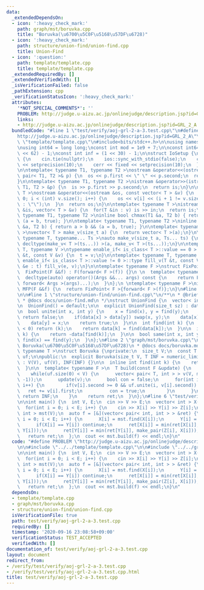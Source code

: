 ```yaml
---
data:
  _extendedDependsOn:
  - icon: ':heavy_check_mark:'
    path: graph/mst/boruvka.cpp
    title: "Boruvka(\u6700\u5C0F\u5168\u57DF\u6728)"
  - icon: ':heavy_check_mark:'
    path: structure/union-find/union-find.cpp
    title: Union-Find
  - icon: ':question:'
    path: template/template.cpp
    title: template/template.cpp
  _extendedRequiredBy: []
  _extendedVerifiedWith: []
  _isVerificationFailed: false
  _pathExtension: cpp
  _verificationStatusIcon: ':heavy_check_mark:'
  attributes:
    '*NOT_SPECIAL_COMMENTS*': ''
    PROBLEM: http://judge.u-aizu.ac.jp/onlinejudge/description.jsp?id=GRL_2_A
    links:
    - http://judge.u-aizu.ac.jp/onlinejudge/description.jsp?id=GRL_2_A
  bundledCode: "#line 1 \"test/verify/aoj-grl-2-a-3.test.cpp\"\n#define PROBLEM \"\
    http://judge.u-aizu.ac.jp/onlinejudge/description.jsp?id=GRL_2_A\"\n\n#line 1\
    \ \"template/template.cpp\"\n#include<bits/stdc++.h>\n\nusing namespace std;\n\
    \nusing int64 = long long;\nconst int mod = 1e9 + 7;\n\nconst int64 infll = (1LL\
    \ << 62) - 1;\nconst int inf = (1 << 30) - 1;\n\nstruct IoSetup {\n  IoSetup()\
    \ {\n    cin.tie(nullptr);\n    ios::sync_with_stdio(false);\n    cout << fixed\
    \ << setprecision(10);\n    cerr << fixed << setprecision(10);\n  }\n} iosetup;\n\
    \n\ntemplate< typename T1, typename T2 >\nostream &operator<<(ostream &os, const\
    \ pair< T1, T2 >& p) {\n  os << p.first << \" \" << p.second;\n  return os;\n\
    }\n\ntemplate< typename T1, typename T2 >\nistream &operator>>(istream &is, pair<\
    \ T1, T2 > &p) {\n  is >> p.first >> p.second;\n  return is;\n}\n\ntemplate< typename\
    \ T >\nostream &operator<<(ostream &os, const vector< T > &v) {\n  for(int i =\
    \ 0; i < (int) v.size(); i++) {\n    os << v[i] << (i + 1 != v.size() ? \" \"\
    \ : \"\");\n  }\n  return os;\n}\n\ntemplate< typename T >\nistream &operator>>(istream\
    \ &is, vector< T > &v) {\n  for(T &in : v) is >> in;\n  return is;\n}\n\ntemplate<\
    \ typename T1, typename T2 >\ninline bool chmax(T1 &a, T2 b) { return a < b &&\
    \ (a = b, true); }\n\ntemplate< typename T1, typename T2 >\ninline bool chmin(T1\
    \ &a, T2 b) { return a > b && (a = b, true); }\n\ntemplate< typename T = int64\
    \ >\nvector< T > make_v(size_t a) {\n  return vector< T >(a);\n}\n\ntemplate<\
    \ typename T, typename... Ts >\nauto make_v(size_t a, Ts... ts) {\n  return vector<\
    \ decltype(make_v< T >(ts...)) >(a, make_v< T >(ts...));\n}\n\ntemplate< typename\
    \ T, typename V >\ntypename enable_if< is_class< T >::value == 0 >::type fill_v(T\
    \ &t, const V &v) {\n  t = v;\n}\n\ntemplate< typename T, typename V >\ntypename\
    \ enable_if< is_class< T >::value != 0 >::type fill_v(T &t, const V &v) {\n  for(auto\
    \ &e : t) fill_v(e, v);\n}\n\ntemplate< typename F >\nstruct FixPoint : F {\n\
    \  FixPoint(F &&f) : F(forward< F >(f)) {}\n \n  template< typename... Args >\n\
    \  decltype(auto) operator()(Args &&... args) const {\n    return F::operator()(*this,\
    \ forward< Args >(args)...);\n  }\n};\n \ntemplate< typename F >\ninline decltype(auto)\
    \ MFP(F &&f) {\n  return FixPoint< F >{forward< F >(f)};\n}\n#line 4 \"test/verify/aoj-grl-2-a-3.test.cpp\"\
    \n\n#line 1 \"structure/union-find/union-find.cpp\"\n/**\n * @brief Union-Find\n\
    \ * @docs docs/union-find.md\n */\nstruct UnionFind {\n  vector< int > data;\n\
    \n  UnionFind() = default;\n\n  explicit UnionFind(size_t sz) : data(sz, -1) {}\n\
    \n  bool unite(int x, int y) {\n    x = find(x), y = find(y);\n    if(x == y)\
    \ return false;\n    if(data[x] > data[y]) swap(x, y);\n    data[x] += data[y];\n\
    \    data[y] = x;\n    return true;\n  }\n\n  int find(int k) {\n    if(data[k]\
    \ < 0) return (k);\n    return data[k] = find(data[k]);\n  }\n\n  int size(int\
    \ k) {\n    return -data[find(k)];\n  }\n\n  bool same(int x, int y) {\n    return\
    \ find(x) == find(y);\n  }\n};\n#line 2 \"graph/mst/boruvka.cpp\"\n\n/**\n * @brief\
    \ Boruvka(\u6700\u5C0F\u5168\u57DF\u6728)\n * @docs docs/boruvka.md\n */\ntemplate<\
    \ typename T >\nstruct Boruvka {\nprivate:\n  size_t V;\n  const T INF;\n  UnionFind\
    \ uf;\n\npublic:\n  explicit Boruvka(size_t V, T INF = numeric_limits< T >::max())\
    \ : V(V), uf(V), INF(INF) {}\n\n  inline int find(int k) {\n    return uf.find(k);\n\
    \  }\n\n  template< typename F >\n  T build(const F &update) {\n    T ret = T();\n\
    \    while(uf.size(0) < V) {\n      vector< pair< T, int > > v(V, make_pair(INF,\
    \ -1));\n      update(v);\n      bool con = false;\n      for(int i = 0; i < V;\
    \ i++) {\n        if(v[i].second >= 0 && uf.unite(i, v[i].second)) {\n       \
    \   ret += v[i].first;\n          con = true;\n        }\n      }\n      if(!con)\
    \ return INF;\n    }\n    return ret;\n  }\n};\n#line 6 \"test/verify/aoj-grl-2-a-3.test.cpp\"\
    \n\nint main() {\n  int V, E;\n  cin >> V >> E;\n  vector< int > X(E), Y(E), Z(E);\n\
    \  for(int i = 0; i < E; i++) {\n    cin >> X[i] >> Y[i] >> Z[i];\n  }\n  Boruvka<\
    \ int > mst(V);\n  auto f = [&](vector< pair< int, int > > &ret) {\n    for(int\
    \ i = 0; i < E; i++) {\n      X[i] = mst.find(X[i]);\n      Y[i] = mst.find(Y[i]);\n\
    \      if(X[i] == Y[i]) continue;\n      ret[X[i]] = min(ret[X[i]], make_pair(Z[i],\
    \ Y[i]));\n      ret[Y[i]] = min(ret[Y[i]], make_pair(Z[i], X[i]));\n    }\n \
    \   return ret;\n  };\n  cout << mst.build(f) << endl;\n}\n"
  code: "#define PROBLEM \"http://judge.u-aizu.ac.jp/onlinejudge/description.jsp?id=GRL_2_A\"\
    \n\n#include \"../../template/template.cpp\"\n\n#include \"../../graph/mst/boruvka.cpp\"\
    \n\nint main() {\n  int V, E;\n  cin >> V >> E;\n  vector< int > X(E), Y(E), Z(E);\n\
    \  for(int i = 0; i < E; i++) {\n    cin >> X[i] >> Y[i] >> Z[i];\n  }\n  Boruvka<\
    \ int > mst(V);\n  auto f = [&](vector< pair< int, int > > &ret) {\n    for(int\
    \ i = 0; i < E; i++) {\n      X[i] = mst.find(X[i]);\n      Y[i] = mst.find(Y[i]);\n\
    \      if(X[i] == Y[i]) continue;\n      ret[X[i]] = min(ret[X[i]], make_pair(Z[i],\
    \ Y[i]));\n      ret[Y[i]] = min(ret[Y[i]], make_pair(Z[i], X[i]));\n    }\n \
    \   return ret;\n  };\n  cout << mst.build(f) << endl;\n}\n"
  dependsOn:
  - template/template.cpp
  - graph/mst/boruvka.cpp
  - structure/union-find/union-find.cpp
  isVerificationFile: true
  path: test/verify/aoj-grl-2-a-3.test.cpp
  requiredBy: []
  timestamp: '2020-09-16 23:08:58+09:00'
  verificationStatus: TEST_ACCEPTED
  verifiedWith: []
documentation_of: test/verify/aoj-grl-2-a-3.test.cpp
layout: document
redirect_from:
- /verify/test/verify/aoj-grl-2-a-3.test.cpp
- /verify/test/verify/aoj-grl-2-a-3.test.cpp.html
title: test/verify/aoj-grl-2-a-3.test.cpp
---
```

